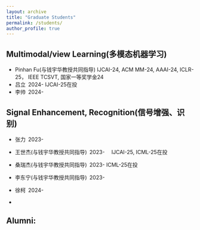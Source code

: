 ```yaml
---
layout: archive
title: "Graduate Students"
permalink: /students/
author_profile: true
---
```


Multimodal/view Learning(多模态机器学习)
------
* Pinhan Fu(与钱宇华教授共同指导) IJCAI-24, ACM MM-24, AAAI-24, ICLR-25， IEEE TCSVT, 国家一等奖学金24
* 吕立&#8194;2024- IJCAI-25在投
* 李帅&#8194;2024-


Signal Enhancement, Recognition(信号增强、识别)
------
* 张力&#8194;2023-
* 王世杰(与钱宇华教授共同指导)&#8194;2023-&#8195; IJCAI-25, ICML-25在投
* 桑瑞杰(与钱宇华教授共同指导)&#8194;2023- ICML-25在投
* 李东宁(与钱宇华教授共同指导)&#8194;2023-
* 徐柯&#8194;2024-


* 
Alumni:
------

  <!--
&#160; 空一格
&#8194; 空两格
&#8195; 空四格
注意：不要漏掉分号
-->
